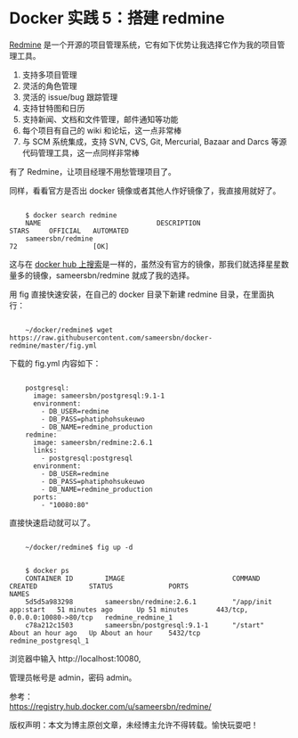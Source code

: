 #  Docker 实践 5：搭建 redmine

[Redmine](http://blog.csdn.net/lincyang/article/details/www.redmine.org) 是一个开源的项目管理系统，它有如下优势让我选择它作为我的项目管理工具。

1. 支持多项目管理
2. 灵活的角色管理
3. 灵活的 issue/bug 跟踪管理
4. 支持甘特图和日历
5. 支持新闻、文档和文件管理，邮件通知等功能
6. 每个项目有自己的 wiki 和论坛，这一点非常棒
7. 与 SCM 系统集成，支持 SVN, CVS, Git, Mercurial, Bazaar and Darcs 等源代码管理工具，这一点同样非常棒


有了 Redmine，让项目经理不用愁管理项目了。

同样，看看官方是否出 docker 镜像或者其他人作好镜像了，我直接用就好了。

```

    $ docker search redmine
    NAME                             DESCRIPTION                                     STARS     OFFICIAL   AUTOMATED
    sameersbn/redmine                                                                72                   [OK]

```

这与在 [docker hub 上搜索](https://registry.hub.docker.com/search?q=redmine&searchfield=)是一样的，虽然没有官方的镜像，那我们就选择星星数量多的镜像，sameersbn/redmine 就成了我的选择。

用 fig 直接快速安装，在自己的 docker 目录下新建 redmine 目录，在里面执行：

```

    ~/docker/redmine$ wget https://raw.githubusercontent.com/sameersbn/docker-redmine/master/fig.yml

```

下载的 fig.yml 内容如下：

```

    postgresql:
      image: sameersbn/postgresql:9.1-1
      environment:
        - DB_USER=redmine
        - DB_PASS=phatiphohsukeuwo
        - DB_NAME=redmine_production
    redmine:
      image: sameersbn/redmine:2.6.1
      links:
        - postgresql:postgresql
      environment:
        - DB_USER=redmine
        - DB_PASS=phatiphohsukeuwo
        - DB_NAME=redmine_production
      ports:
        - "10080:80"

```

直接快速启动就可以了。

```

    ~/docker/redmine$ fig up -d

```

```

    $ docker ps
    CONTAINER ID        IMAGE                           COMMAND                CREATED             STATUS              PORTS                            NAMES
    5d5d5a983298        sameersbn/redmine:2.6.1         "/app/init app:start   51 minutes ago      Up 51 minutes       443/tcp, 0.0.0.0:10080->80/tcp   redmine_redmine_1         
    c78a212c1503        sameersbn/postgresql:9.1-1      "/start"               About an hour ago   Up About an hour    5432/tcp                         redmine_postgresql_1   

```

浏览器中输入 http://localhost:10080,

管理员帐号是 admin，密码 admin。

参考：  
https://registry.hub.docker.com/u/sameersbn/redmine/


版权声明：本文为博主原创文章，未经博主允许不得转载。愉快玩耍吧！
    

